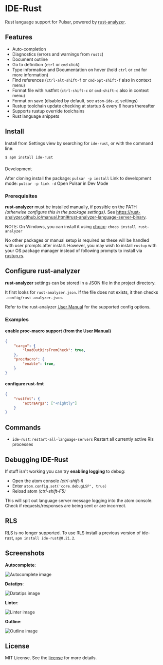 # IDE-Rust

Rust language support for Pulsar, powered by [rust-analyzer](https://github.com/rust-analyzer/rust-analyzer).

## Features

- Auto-completion
- Diagnostics (errors and warnings from `rustc`)
- Document outline
- Go to definition (`ctrl` or `cmd` click)
- Type information and Documentation on hover (hold `ctrl` or `cmd` for more information)
- Find references (`ctrl-alt-shift-f` or `cmd-opt-shift-f` also in context menu)
- Format file with rustfmt (`ctrl-shift-c` or `cmd-shift-c` also in context menu)
- Format on save (disabled by default, see `atom-ide-ui` settings)
- Rustup toolchain update checking at startup & every 6 hours thereafter
- Supports rustup override toolchains
- Rust language snippets

## Install

Install from Settings view by searching for `ide-rust`, or with the command line:

```
$ apm install ide-rust
```

###

Development

After cloning install the package: `pulsar -p install`
Link to development mode: `pulsar -p link -d`
Open Pulsar in Dev Mode

### Prerequisites

**rust-analyzer** must be installed manually, if possible on the PATH _(otherwise configure this in the package settings)_.
See https://rust-analyzer.github.io/manual.html#rust-analyzer-language-server-binary.

NOTE: On Windows, you can install it using [choco](https://chocolatey.org/install): `choco install rust-analyzer`

No other packages or manual setup is required as these will be handled with user prompts after install.
However, you may wish to install `rustup` with your OS package manager instead of following prompts to install via [rustup.rs](https://rustup.rs).

## Configure rust-analyzer

**rust-analyzer** settings can be stored in a JSON file in the project directory.

It first looks for `rust-analyzer.json`.
If the file does not exists, it then checks `.config/rust-analyzer.json`.

Refer to the rust-analyzer [User Manual](https://rust-analyzer.github.io/manual.html#configuration) for the supported config options.

### Examples

#### enable proc-macro support (from the [User Manual](https://rust-analyzer.github.io/manual.html#configuration))

```json
{
    "cargo": {
        "loadOutDirsFromCheck": true,
    },
    "procMacro": {
        "enable": true,
    }
}
```

#### configure rust-fmt

```json
{
    "rustfmt": {
        "extraArgs": ["+nightly"]
    }
}
```

## Commands

- `ide-rust:restart-all-language-servers` Restart all currently active Rls processes

## Debugging IDE-Rust

If stuff isn't working you can try **enabling logging** to debug:

- Open the atom console _(ctrl-shift-i)_
- Enter `atom.config.set('core.debugLSP', true)`
- Reload atom _(ctrl-shift-F5)_

This will spit out language server message logging into the atom console. Check if requests/responses are being sent or are incorrect.

## RLS

RLS is no longer supported. To use RLS install a previous version of ide-rust, `apm install ide-rust@0.21.2`.

## Screenshots

**Autocomplete**:

![Autocomplete image](https://user-images.githubusercontent.com/16418197/121962919-01114c80-cd2f-11eb-8136-11ba82ebe543.png)

**Datatips**:

![Datatips image](https://user-images.githubusercontent.com/16418197/121962751-c7404600-cd2e-11eb-84dd-eff95743a0d3.png)

**Linter**:

![Linter image](https://user-images.githubusercontent.com/16418197/121962803-d7582580-cd2e-11eb-9742-040b78ca75d2.png)

**Outline**:

![Outline image](https://user-images.githubusercontent.com/16418197/121962765-cd362700-cd2e-11eb-92b2-74516cd734db.png)

## License

MIT License. See the [license](LICENSE) for more details.
